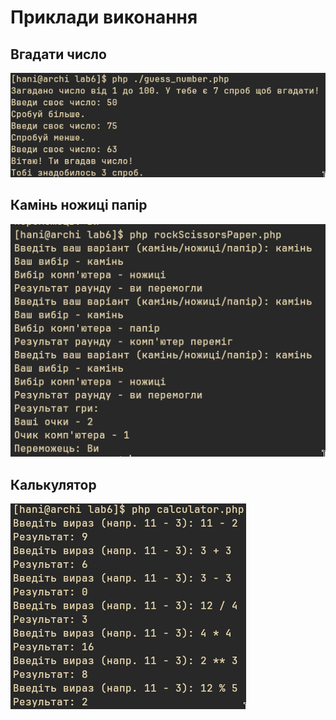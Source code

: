 # Приклади виконання

## Вгадати число
![GuessNumber](./docx/guess_number.png)

## Камінь ножиці папір
![RockScissorsPaper](./docx/rock_scissors_paper.png)

## Калькулятор 
![Calculator](./docx/calculator.png)